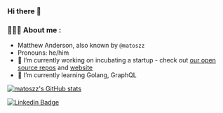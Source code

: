 ### Hi there 👋
### 👨‍💻🐱 About me :

- Matthew Anderson, also known by `@matoszz`
- Pronouns: he/him
- 🔭 I’m currently working on incubating a startup - check out [our open source repos](https://github.com/datumforge) and [website](https://www.datum.net)
- 🌱 I’m currently learning Golang, GraphQL

[![matoszz's GitHub stats](https://github-readme-stats.vercel.app/api?username=matoszz&show_icons=true&theme=radical&hide_rank=true&hide=stars)](https://github.com/anuraghazra/github-readme-stats)

[![Linkedin Badge](https://img.shields.io/badge/LinkedIn-blue?style=for-the-badge&logo=linkedin&logoColor=white)](https://www.linkedin.com/in/matthew-anderson-a98b0a33/)
